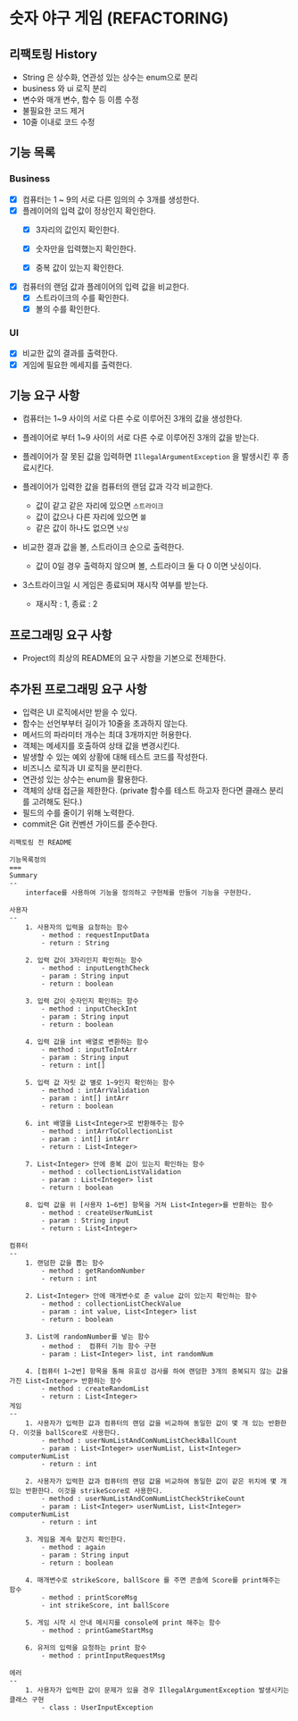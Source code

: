 # 숫자 야구 게임 (REFACTORING)

## 리팩토링 History

- String 은 상수화, 연관성 있는 상수는 enum으로 분리
- business 와 ui 로직 분리
- 변수와 매개 변수, 함수 등 이름 수정
- 불필요한 코드 제거
- 10줄 이내로 코드 수정


## 기능 목록
### Business

- [X] 컴퓨터는 1 ~ 9의 서로 다른 임의의 수 3개를 생성한다.
- [X] 플레이어의 입력 값이 정상인지 확인한다.
    - [X] 3자리의 값인지 확인한다.
    - [X] 숫자만을 입력했는지 확인한다.
    - [X] 중복 값이 있는지 확인한다.


- [X] 컴퓨터의 랜덤 값과 플레이어의 입력 값을 비교한다.
    - [X] 스트라이크의 수를 확인한다.
    - [X] 볼의 수를 확인한다.

### UI

- [X] 비교한 값의 결과를 출력한다.
- [X] 게임에 필요한 메세지를 출력한다.

## 기능 요구 사항

- 컴퓨터는 1~9 사이의 서로 다른 수로 이루어진 3개의 값을 생성한다.
- 플레이어로 부터 1~9 사이의 서로 다른 수로 이루어진 3개의 값을 받는다.
- 플레이어가 잘 못된 값을 입력하면 `IllegalArgumentException` 을 발생시킨 후 종료시킨다.
- 플레이어가 입력한 값을 컴퓨터의 랜덤 값과 각각 비교한다.
    - 값이 같고 같은 자리에 있으면 `스트라이크`
    - 값이 값으나 다른 자리에 있으면 `볼`
    - 같은 값이 하나도 없으면 `낫싱`


- 비교한 결과 값을 볼, 스트라이크 순으로 출력한다.
    - 값이 0일 경우 출력하지 않으며 볼, 스트라이크 둘 다 0 이면 낫싱이다.


- 3스트라이크일 시 게임은 종료되며 재시작 여부를 받는다.
    - 재시작 : 1, 종료 : 2

## 프로그래밍 요구 사항

- Project의 최상의 README의 요구 사항을 기본으로 전제한다.

## 추가된 프로그래밍 요구 사항

- 입력은 UI 로직에서만 받을 수 있다.
- 함수는 선언부부터 길이가 10줄을 초과하지 않는다.
- 메서드의 파라미터 개수는 최대 3개까지만 허용한다.
- 객체는 메세지를 호출하여 상태 값을 변경시킨다.
- 발생할 수 있는 예외 상황에 대해 테스트 코드를 작성한다.
- 비즈니스 로직과 UI 로직을 분리한다.
- 연관성 있는 상수는 enum을 활용한다.
- 객체의 상태 접근을 제한한다. (private 함수를 테스트 하고자 한다면 클래스 분리를 고려해도 된다.)
- 필드의 수를 줄이기 위해 노력한다.
- commit은 Git 컨벤션 가이드를 준수한다.

~~~
리팩토링 전 README

기능목록정의
===
Summary
--
    interface를 사용하여 기능을 정의하고 구현체를 만들어 기능을 구현한다.

사용자
--
    1. 사용자의 입력을 요청하는 함수
        - method : requestInputData
        - return : String

    2. 입력 값이 3자리인지 확인하는 함수
        - method : inputLengthCheck
        - param : String input
        - return : boolean

    3. 입력 값이 숫자인지 확인하는 함수
        - method : inputCheckInt
        - param : String input
        - return : boolean

    4. 입력 값을 int 배열로 변환하는 함수
        - method : inputToIntArr 
        - param : String input
        - return : int[]

    5. 입력 값 자릿 값 별로 1~9인지 확인하는 함수
        - method : intArrValidation 
        - param : int[] intArr
        - return : boolean

    6. int 배열을 List<Integer>로 반환해주는 함수
        - method : intArrToCollectionList
        - param : int[] intArr
        - return : List<Integer> 

    7. List<Integer> 안에 중복 값이 있는지 확인하는 함수
        - method : collectionListValidation
        - param : List<Integer> list
        - return : boolean

    8. 입력 값을 위 [사용자 1~6번] 항목을 거쳐 List<Integer>를 반환하는 함수
        - method : createUserNumList
        - param : String input
        - return : List<Integer>

컴퓨터
--
    1. 랜덤한 값을 뽑는 함수
        - method : getRandomNumber
        - return : int

    2. List<Integer> 안에 매개변수로 준 value 값이 있는지 확인하는 함수
        - method : collectionListCheckValue
        - param : int value, List<Integer> list
        - return : boolean

    3. List에 randomNumber를 넣는 함수
        - method :  컴퓨터 기능 함수 구현
        - param : List<Integer> list, int randomNum 
        
    4. [컴퓨터 1~2번] 항목을 통해 유효성 검사를 하여 랜덤한 3개의 중복되지 않는 값을 가진 List<Integer> 반환하는 함수
        - method : createRandomList
        - return : List<Integer>
게임
--
    1. 사용자가 입력한 값과 컴퓨터의 랜덤 값을 비교하여 동일한 값이 몇 개 있는 반환한다. 이것을 ballScore로 사용한다.
        - method : userNumListAndComNumListCheckBallCount
        - param : List<Integer> userNumList, List<Integer> computerNumList
        - return : int
        
    2. 사용자가 입력한 값과 컴퓨터의 랜덤 값을 비교하여 동일한 값이 같은 위치에 몇 개 있는 반환한다. 이것을 strikeScore로 사용한다.
        - method : userNumListAndComNumListCheckStrikeCount
        - param : List<Integer> userNumList, List<Integer> computerNumList
        - return : int

    3. 게임을 계속 할건지 확인한다.
        - method : again
        - param : String input
        - return : boolean

    4. 매개변수로 strikeScore, ballScore 를 주면 콘솔에 Score를 print해주는 함수
        - method : printScoreMsg
        - int strikeScore, int ballScore

    5. 게임 시작 시 안내 메시지를 console에 print 해주는 함수
        - method : printGameStartMsg
 
    6. 유저의 입력을 요청하는 print 함수 
        - method : printInputRequestMsg

에러
--
    1. 사용자가 입력한 값이 문제가 있을 경우 IllegalArgumentException 발생시키는 클래스 구현
        - class : UserInputException